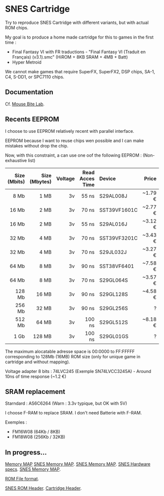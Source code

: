 # SNES Cartridge

Try to reproduce SNES Cartridge with different variants, but with actual ROM chips.

My goal is to produce a home made cartridge for this to games in the first time :
- Final Fantasy VI with FR traductions - "Final Fantasy VI (Traduit en Français) (v3.1).smc" (HiROM + 8KB SRAM + 4MB + Batt)
- Hyper Metroid

We cannot make games that require SuperFX, SuperFX2, DSP chips, SA-1, C4, S-DD1, or SPC7110 chips.


## Documentation

Cf. [Mouse Bite Lab](https://mousebitelabs.com/2019/05/18/custom-pcb-explanation/).


## Recents EEPROM

I choose to use EEPROM relatively recent with parallel interface.

EEPROM because I want to reuse chips wen possible and I can make mistakes without drop the chip.

Now, with this constraint, a can use one oof the following EEPROM : (Non-exhaustive list)

| Size (Mbits) | Size (Mbytes) | Voltage | Read Acces Time | Device       | Price    |
|-------------:|--------------:|--------:|----------------:|:-------------|---------:|
| 8 Mb         | 1 MB          | 3v      | 55 ns           | S29AL008J    | ~1.79 €  |
| 16 Mb        | 2 MB          | 3v      | 70 ns           | SST39VF1601C | ~2.77 €  |
| 16 Mb        | 2 MB          | 3v      | 55 ns           | S29AL016J    | ~3.12 €  |
| 32 Mb        | 4 MB          | 3v      | 70 ns           | SST39VF3201C | ~3.43 €  |
| 32 Mb        | 4 MB          | 3v      | 70 ns           | S29JL032J    | ~3.27 €  |
| 64 Mb        | 8 MB          | 3v      | 90 ns           | SST38VF6401  | ~7.58 €  |
| 64 Mb        | 8 MB          | 3v      | 70 ns           | S29GL064S    | ~3.57 €  |
| 128 Mb       | 16 MB         | 3v      | 90 ns           | S29GL128S    | ~4.58 €  |
| 256 Mb       | 32 MB         | 3v      | 90 ns           | S29GL256S    | ?        |
| 512 Mb       | 64 MB         | 3v      | 100 ns          | S29GL512S    | ~8.18 €  |
| 1 Gb         | 128 MB        | 3v      | 100 ns          | S29GL01GS    | ?        |

The maximum alocatable adresse space is 00:0000 to FF:FFFFF corresponding to 128Mb (16MB) ROM size (only for unique game in cartridge and without mapping).

Voltage adapter 8 bits : 74LVC245 (Exemple SN74LVCC3245A) - Around 10ns of time response (~1.2 €)


## SRAM replacement

Starndard : AS6C6264 (Warn : 3.3v typique, but OK with 5V)



I choose F-RAM to replace SRAM. I don't need Batterie with F-RAM.

Exemples :
- FM16W08 (64Kb / 8KB)
- FM18W08 (256Kb / 32KB)


## In progress...

[Memory MAP](https://m.youtube.com/watch?v=PvfhANgLrm4&list=PLHQ0utQyFw5KCcj1ljIhExH_lvGwfn6GV&index=13&pp=iAQB)
[SNES Memory MAP](https://mousebitelabs.com/2019/05/18/custom-pcb-explanation/#sram).
[SNES Memory MAP](https://en.wikibooks.org/wiki/Super_NES_Programming/SNES_memory_map).
[SNES Hardware specs](https://problemkaputt.de/fullsnes.htm#snescarthirommappingromdividedinto64kbanksaround500games).
[SNES Memory MAP](https://snes.nesdev.org/wiki/Memory_map).

[ROM File format](https://snes.nesdev.org/wiki/ROM_file_formats).

[SNES ROM Header](https://snes.nesdev.org/wiki/ROM_header).
[Cartridge Header](https://emudev.de/q00-snes/cartridge-header/).


